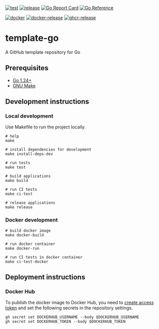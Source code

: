 [![test](https://github.com/ks6088ts/template-go/actions/workflows/test.yaml/badge.svg?branch=main)](https://github.com/ks6088ts/template-go/actions/workflows/test.yaml?query=branch%3Amain)
[![release](https://github.com/ks6088ts/template-go/actions/workflows/release.yaml/badge.svg)](https://github.com/ks6088ts/template-go/actions/workflows/release.yaml)
[![Go Report Card](https://goreportcard.com/badge/github.com/ks6088ts/template-go)](https://goreportcard.com/report/github.com/ks6088ts/template-go)
[![Go Reference](https://pkg.go.dev/badge/github.com/ks6088ts/template-go.svg)](https://pkg.go.dev/github.com/ks6088ts/template-go)

[![docker](https://github.com/ks6088ts/template-go/actions/workflows/docker.yaml/badge.svg?branch=main)](https://github.com/ks6088ts/template-go/actions/workflows/docker.yaml?query=branch%3Amain)
[![docker-release](https://github.com/ks6088ts/template-go/actions/workflows/docker-release.yaml/badge.svg)](https://github.com/ks6088ts/template-go/actions/workflows/docker-release.yaml)
[![ghcr-release](https://github.com/ks6088ts/template-go/actions/workflows/ghcr-release.yaml/badge.svg)](https://github.com/ks6088ts/template-go/actions/workflows/ghcr-release.yaml)

# template-go

A GitHub template repository for Go

## Prerequisites

- [Go 1.24+](https://go.dev/doc/install)
- [GNU Make](https://www.gnu.org/software/make/)

## Development instructions

### Local development

Use Makefile to run the project locally.

```shell
# help
make

# install dependencies for development
make install-deps-dev

# run tests
make test

# build applications
make build

# run CI tests
make ci-test

# release applications
make release
```

### Docker development

```shell
# build docker image
make docker-build

# run docker container
make docker-run

# run CI tests in docker container
make ci-test-docker
```

## Deployment instructions

### Docker Hub

To publish the docker image to Docker Hub, you need to [create access token](https://app.docker.com/settings/personal-access-tokens/create) and set the following secrets in the repository settings.

```shell
gh secret set DOCKERHUB_USERNAME --body $DOCKERHUB_USERNAME
gh secret set DOCKERHUB_TOKEN --body $DOCKERHUB_TOKEN
```
